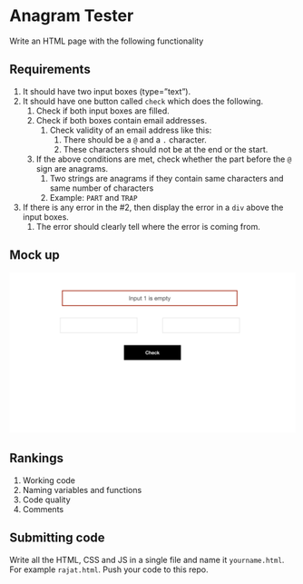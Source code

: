 # Anagram Tester
Write an HTML page with the following functionality

## Requirements
1. It should have two input boxes (type=”text”).
2. It should have one button called `check` which does the following.
    1. Check if both input boxes are filled.
    2. Check if both boxes contain email addresses.
        1. Check validity of an email address like this:
            1. There should be a `@` and a `.` character. 
            2. These characters should not be at the end or the start.
    3. If the above conditions are met, check whether the part before the `@` sign are anagrams.
        1. Two strings are anagrams if they contain same characters and same number of characters
        2. Example: `PART` and `TRAP`
3. If there is any error in the #2, then display the error in a `div` above the input boxes.
    1. The error should clearly tell where the error is coming from.


## Mock up
![Mockup](./mockup.jpeg)

## Rankings
1. Working code
2. Naming variables and functions
3. Code quality
4. Comments

## Submitting code
Write all the HTML, CSS and JS in a single file and name it `yourname.html`. For example `rajat.html`. 
Push your code to this repo.
